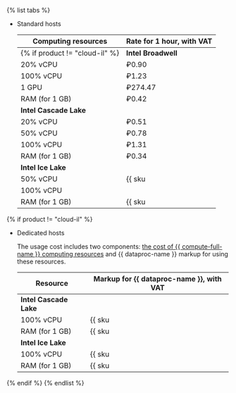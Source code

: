 {% list tabs %}

- Standard hosts

    | Computing resources    | Rate for 1 hour, with VAT |
    |------------------------|------------------------------|
  {% if product != "cloud-il" %}| **Intel Broadwell**    |
    | 20% vCPU               | ₽0.90                     |
    | 100% vCPU              | ₽1.23                     |
    | 1 GPU                  | ₽274.47                   |
    | RAM (for 1 GB)         | ₽0.42                     |
    | **Intel Cascade Lake**                        |
    | 20% vCPU               | ₽0.51                     |
    | 50% vCPU               | ₽0.78                     |
    | 100% vCPU              | ₽1.31                     |
    | RAM (for 1 GB)         | ₽0.34                     |{% endif %}
    | **Intel Ice Lake**                            |
    | 50% vCPU               | {{ sku|ILS|mdb.dataproc.v3.cpu.c50|string }} |
    | 100% vCPU              |                     |
    | RAM (for 1 GB)         | {{ sku|ILS|mdb.dataproc.v3.ram|string }}         |
{% if product != "cloud-il" %}

- Dedicated hosts

    The usage cost includes two components: [the cost of {{ compute-full-name }} computing resources](../../compute/pricing.md#prices-dedicated-host) and {{ dataproc-name }} markup for using these resources.

    | Resource | Markup for {{ dataproc-name }}, with VAT |
    |------------------------|-------------------------|
    | **Intel Cascade Lake**                                                  |
    | 100% vCPU              | {{ sku|ILS|mdb.dataproc.v2.cpu.c100|string }}  |
    | RAM (for 1 GB)          | {{ sku|ILS|mdb.dataproc.v2.ram|string }}       |
    | **Intel Ice Lake**                                                   |
    | 100% vCPU              | {{ sku|ILS|mdb.dataproc.v3.cpu.c100|string }}  |
    | RAM (for 1 GB)          | {{ sku|ILS|mdb.dataproc.v3.ram|string }}       |
{% endif %}
{% endlist %}
